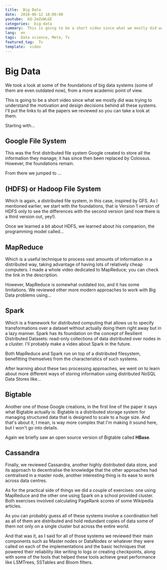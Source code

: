 ```yaml
---
title:  Big Data
date:  2018-06-12 18:00:00
youtube:  bQ-2mZoWLGE
categories:  big-data
summary:  This is going to be a short video since what we mostly did was trying to understand the motivation and design decisions behind all these systems. I'll put the links to all the papers we reviewed so you can take a look at them.
lang:  en
tags:  Data science, Meta, Tv
featured_tag:  Tv
template:  video
---
```


# Big Data   
We took a look at some of the foundations of big data systems (some of them are even outdated now), from a more academic point of view. 

This is going to be a short video since what we mostly did was trying to understand the motivation and design decisions behind all these systems. I'll put the links to all the papers we reviewed so you can take a look at them.

Starting with... 

## Google File System   
This was the first distributed file system Google created to store all the information they manage; it has since then been replaced by Colossus. However, the foundations remain.

From there we jumped to ...

## (HDFS) or Hadoop File System  
Which is again, a distributed file system, in this case, inspired by GFS. As I mentioned earlier, we start with the foundations, that is Version 1 version of HDFS only to see the differences with the second version (and now there is a third version out, yey!).  

Once we learned a bit about HDFS, we learned about his companion, the programming model called...

## MapReduce  
Which is a useful technique to process vast amounts of information in a distributed way, taking advantage of having lots of relatively cheap computers. I made a whole video dedicated to MapReduce; you can check the link in the description.

However, MapReduce is somewhat outdated too, and it has some limitations. We reviewed other more modern approaches to work with Big Data problems using...

## Spark  
Which is a framework for distributed computing that allows us to specify transformations over a dataset without actually doing them right away but in a lazy manner. Spark has its foundation on the concept of Resilient Distributed Datasets: read-only collections of data distributed over nodes in a cluster. I'll probably make a video about Spark in the future.

Both MapReduce and Spark run on top of a distributed filesystem, benefitting themselves from the characteristics of such systems.

After learning about these two processing approaches, we went on to learn about more different ways of storing information using distributed NoSQL Data Stores like... 

## Bigtable  
Another one of those Google creations, in the first line of the paper it says what Bigtable actually is: Bigtable is a distributed storage system for managing structured data that is designed to scale to a huge size. And that's about it, I mean, is way more complex that I'm making it sound here, but I won't go into details.
 
Again we briefly saw an open source version of Bigtable called **HBase**.

## Cassandra
Finally, we reviewed Cassandra, another highly distributed data store, and its approach to decentralise the knowledge that the other approaches had centralised in a master node, another interesting thing is its ease to work across data centres.

As for the practical side of things we did a couple of exercises: one using MapReduce and the other one using Spark on a school provided cluster. Both exercises involved calculating PageRank scores of some Wikipedia articles.

As you can probably guess all of these systems involve a coordination hell as all of them are distributed and hold redundant copies of data some of them not only on a single cluster but across the entire world.

And that was it, as I said for all of those systems we reviewed their main components such as Master nodes or DataNodes or whatever they were called on each of the implementations and the basic techniques that powered their reliability like writing to logs or creating checkpoints, along with some of the tools that helped these tools achieve great performance like LSMTrees, SSTables and Bloom filters.

